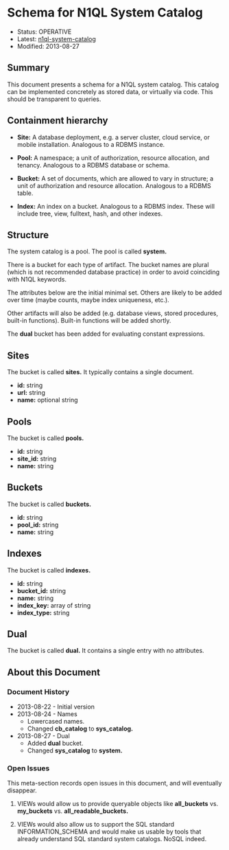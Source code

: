 # Schema for N1QL System Catalog

* Status: OPERATIVE
* Latest: [n1ql-system-catalog](https://github.com/couchbaselabs/query/blob/master/docs/n1ql-system-catalog.md)
* Modified: 2013-08-27

## Summary

This document presents a schema for a N1QL system catalog. This
catalog can be implemented concretely as stored data, or virtually via
code. This should be transparent to queries.

## Containment hierarchy

* **Site:** A database deployment, e.g. a server cluster, cloud
  service, or mobile installation. Analogous to a RDBMS instance.

* **Pool:** A namespace; a unit of authorization, resource allocation,
  and tenancy. Analogous to a RDBMS database or schema.

* **Bucket:** A set of documents, which are allowed to vary in
  structure; a unit of authorization and resource
  allocation. Analogous to a RDBMS table.

* **Index:** An index on a bucket. Analogous to a RDBMS index. These
  will include tree, view, fulltext, hash, and other indexes.

## Structure

The system catalog is a pool. The pool is called **system.**

There is a bucket for each type of artifact. The bucket names are
plural (which is not recommended database practice) in order to avoid
coinciding with N1QL keywords.

The attributes below are the initial minimal set. Others are likely to
be added over time (maybe counts, maybe index uniqueness, etc.).

Other artifacts will also be added (e.g. database views, stored
procedures, built-in functions). Built-in functions will be added
shortly.

The **dual** bucket has been added for evaluating constant
expressions.

## Sites

The bucket is called **sites.** It typically contains a single
document.

* **id:** string
* **url:** string
* **name:** optional string

## Pools

The bucket is called **pools.**

* **id:** string
* **site_id:** string
* **name:** string

## Buckets

The bucket is called **buckets.**

* **id:** string
* **pool_id:** string
* **name:** string

## Indexes

The bucket is called **indexes.**

* **id:** string
* **bucket_id:** string
* **name:** string
* **index_key:** array of string
* **index_type:** string

## Dual

The bucket is called **dual.** It contains a single entry with no
attributes.

## About this Document

### Document History

* 2013-08-22 - Initial version
* 2013-08-24 - Names
    * Lowercased names.
    * Changed **cb\_catalog** to **sys\_catalog.**
* 2013-08-27 - Dual
    * Added **dual** bucket.
    * Changed **sys\_catalog** to **system.**

### Open Issues

This meta-section records open issues in this document, and will
eventually disappear.

1. VIEWs would allow us to provide queryable objects like
   **all\_buckets** vs. **my\_buckets** vs. **all\_readable\_buckets.**

1. VIEWs would also allow us to support the SQL standard
   INFORMATION_SCHEMA and would make us usable by tools that already
   understand SQL standard system catalogs. NoSQL indeed.
